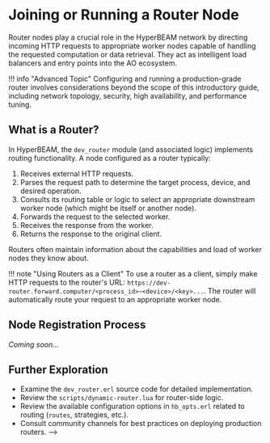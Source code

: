 # Joining or Running a Router Node

Router nodes play a crucial role in the HyperBEAM network by directing incoming HTTP requests to appropriate worker nodes capable of handling the requested computation or data retrieval. They act as intelligent load balancers and entry points into the AO ecosystem.

!!! info "Advanced Topic"
    Configuring and running a production-grade router involves considerations beyond the scope of this introductory guide, including network topology, security, high availability, and performance tuning.

## What is a Router?

In HyperBEAM, the `dev_router` module (and associated logic) implements routing functionality. A node configured as a router typically:

1.  Receives external HTTP requests.
2.  Parses the request path to determine the target process, device, and desired operation.
3.  Consults its routing table or logic to select an appropriate downstream worker node (which might be itself or another node).
4.  Forwards the request to the selected worker.
5.  Receives the response from the worker.
6.  Returns the response to the original client.

Routers often maintain information about the capabilities and load of worker nodes they know about.

!!! note "Using Routers as a Client"
    To use a router as a client, simply make HTTP requests to the router's URL: `https://dev-router.forward.computer/<process_id>~<device>/<key>...`. The router will automatically route your request to an appropriate worker node.

## Node Registration Process
*Coming soon...*
<!-- HyperBEAM nodes can register themselves with router networks to offer computational services. The registration process involves configuring route parameters and submitting signed registration requests to router nodes.

### Registration Configuration

Before registering with a router, your node needs to be configured with the following parameters:

```erlang
% Core registration parameters
{router_node, "https://dev-router.forward.computer"},  % Target router endpoint
{router_prefix, "/my-process-id~"},                 % Route prefix to register
{router_price, 100},                                % Price for computation (units)
{router_template, "/my-process-id~process@1.0/.*"}, % Route template pattern

% Optional parameters
{as, "SIGNING_PROCESS_ID"},                         % Process ID to sign as (optional)
{trusted_nodes, #{                                  % Trusted node identifiers
    "NODE_ID_1" => true,
    "NODE_ID_2" => true
}}
```

### Registration Methods

#### 1. Automatic Registration via AO Message

The primary registration method uses AO messages sent to the router process:

```lua
-- Send registration message to router
ao.send({
    Target = "ROUTER_PROCESS_ID",
    Action = "register",
    Data = json.encode({
        subject = "self",
        action = "register",
        route = {
            prefix = "/my-process-id~",
            template = "/my-process-id~process@1.0/.*",
            price = 100
        }
    })
})
```

#### 2. Direct HTTP Registration

Nodes can also register directly via HTTP POST to the router's schedule endpoint:

```bash
curl -X POST https://dev-router.forward.computer/router~node-process@1.0/schedule \
  -H "Content-Type: application/json" \
  -d '{
    "subject": "self",
    "action": "register",
    "route": {
      "prefix": "/my-process-id~",
      "template": "/my-process-id~process@1.0/.*",
      "price": 100
    }
  }'
```

#### 3. Programmatic Registration

Using the HyperBEAM device system:

```erlang
% Call the router device's register function
hb_ao:call(RouterProcessID, <<"register">>, #{
    <<"router_node">> => <<"https://dev-router.forward.computer">>,
    <<"router_prefix">> => <<"/my-process-id~">>,
    <<"router_template">> => <<"/my-process-id~process@1.0/.*">>,
    <<"router_price">> => 100
}, Opts).
```

### Trust System and Registration Validation

The registration process includes a two-tier validation system:

#### Trusted Node Registration
Nodes that are pre-configured as trusted can register immediately without additional validation:

```erlang
% Configure trusted nodes in router
{trusted_nodes, #{
    "TRUSTED_NODE_ID_1" => true,
    "TRUSTED_NODE_ID_2" => true
}}
```

Trusted nodes bypass the admissibility check and are immediately added to the routing table.

#### Standard Node Registration
Non-trusted nodes go through an admissibility validation process:

1. **Signature Verification**: The router verifies the registration message is properly signed
2. **Admissibility Check**: The router runs custom logic to determine if the node should be accepted
3. **Route Addition**: If approved, the node is added to the dynamic routing table
4. **Recalculation**: The router recalculates optimal routes including the new node

### Dynamic Router Configuration

The dynamic router system (implemented in `scripts/dynamic-router.lua`) handles registrations with the following logic:

```lua
-- Example router state configuration
local router_state = {
    ["trusted"] = "TRUSTED_SIGNER_ID",  -- Optional trusted signer
    ["is-admissible"] = {               -- Admissibility validation process
        path = "is-admissible",
        -- Custom validation logic
    },
    ["routes"] = {},                    -- Dynamic routing table
    ["performance"] = {}                -- Performance metrics
}
```

## Configuring Routing Behavior

Routing logic is primarily configured through node options, often managed via `hb_opts` or environment variables when starting the node. Key aspects include:

*   **Route Definitions:** Defining patterns (templates) and corresponding downstream targets (worker node URLs or internal handlers). Routes are typically ordered by precedence.
*   **Load Balancing Strategy:** How the router chooses among multiple potential workers for a given route (e.g., round-robin, least connections, latency-based).
*   **Worker Discovery/Management:** How the router learns about available worker nodes and their status.

**Example Configuration Snippet (Conceptual - from `hb_opts` or config file):**

```erlang
{
  routes,
  [
    #{ template => "/~meta@1.0/.*", target => self }, % Handle meta locally
    #{ template => "/PROCESS_ID1~process@1.0/.*", target => "http://worker1.example.com" },
    #{ template => "/PROCESS_ID2~process@1.0/.*", target => "http://worker2.example.com" },
    #{ template => "/.*~wasm64@1.0/.*", target => ["http://wasm_worker1", "http://wasm_worker2"], strategy => round_robin }, % Route WASM requests
    #{ template => "/.*", target => "http://default_worker.example.com" } % Default fallback
  ]
},
{ router_load_balancing_strategy, latency_aware }
```

*(Note: The actual configuration format and options should be verified in the `hb_opts.erl` and `dev_router.erl` source code.)*

## Running a Node with Router Registration

To run a HyperBEAM node that automatically registers with a router network:

### 1. Configure Registration Parameters

Create or update your node configuration file:

```erlang
% config/sys.config or similar
[
    {hyperbeam, [
        {router_node, "https://dev-router.forward.computer"},
        {router_prefix, "/my-unique-prefix~"},
        {router_template, "/my-unique-prefix~process@1.0/.*"},
        {router_price, 100},
        % ... other node configuration
    ]}
].
```

### 2. Start the Node

```bash
# Start HyperBEAM with router registration enabled
DEBUG=HB_PRINT rebar3 shell --config config/sys.config

# Or use environment variables
ROUTER_NODE="https://dev-router.forward.computer" \
ROUTER_PREFIX="/my-prefix~" \
ROUTER_TEMPLATE="/my-prefix~process@1.0/.*" \
ROUTER_PRICE=100 \
rebar3 shell
```

### 3. Manual Registration

If not configured for automatic registration, you can manually trigger registration:

```erlang
% In the Erlang shell
hb_ao:call(router_process_id, <<"register">>, #{}, Opts).
```

## Running a Simple Router

While a dedicated router setup is complex, any HyperBEAM node implicitly performs some level of routing, especially if it needs to interact with other nodes (e.g., via the `~relay@1.0` device). The default configuration might route certain requests internally or have basic forwarding capabilities.

To run a node that explicitly acts *more* like a router, you would typically configure it with specific `routes` pointing to other worker nodes, potentially disabling local execution for certain devices it intends to forward.

## Joining an Existing Router Network

To join an existing router network means to register your HyperBEAM node as a compute provider that can handle requests routed by the network. This makes your node part of the distributed computation infrastructure.

### Prerequisites for Joining

Before joining a router network, ensure your node:

1. **Has computational capabilities** you want to offer (specific devices, WASM execution, etc.)
2. **Is properly configured** with unique process IDs and route templates
3. **Has network connectivity** to communicate with router nodes
4. **Meets any trust requirements** of the target router network

### Joining Process

The joining process is essentially the node registration process detailed above:

1. **Configure your node** with appropriate route parameters
2. **Submit a registration request** to the target router
3. **Pass validation checks** (signature verification, admissibility, etc.)
4. **Get added to the routing table** and start receiving routed requests

Once successfully joined, your node will:
- Receive computational requests from the router
- Execute the requested operations
- Return results to clients via the router
- Participate in the distributed AO network

### Example: Joining dev-router.forward.computer

```erlang
% Configure your node to join the public router
{router_node, "https://dev-router.forward.computer"},
{router_prefix, "/my-unique-node-id~"},
{router_template, "/my-unique-node-id~process@1.0/.*"},
{router_price, 50}  % Competitive pricing for services
```



## Monitoring Registration Status

You can monitor your node's registration status through:

### Log Messages
```bash
# Enable debug logging
DEBUG=HB_PRINT rebar3 shell

# Look for registration-related log messages
# [info] Router registration successful
# [debug] Route added to routing table
```

### Router State Queries
```erlang
% Query router for current routing table
hb_ao:call(RouterProcessID, <<"routes">>, #{}, Opts).

% Check if node is registered
hb_ao:call(RouterProcessID, <<"status">>, #{}, Opts).
```

<!-- ## Troubleshooting Registration

Common registration issues and solutions:

### Registration Rejected
- Verify your node's signature is valid
- Check if the router requires trusted node status
- Ensure your route prefix doesn't conflict with existing routes

### Network Connectivity
- Verify the router endpoint is accessible
- Check firewall and network configuration
- Test HTTP connectivity to the router

### Configuration Errors
- Validate all required parameters are set
- Check route template syntax
- Verify price is within acceptable range -->

## Further Exploration

*   Examine the `dev_router.erl` source code for detailed implementation.
*   Review the `scripts/dynamic-router.lua` for router-side logic.
*   Review the available configuration options in `hb_opts.erl` related to routing (`routes`, strategies, etc.).
*   Consult community channels for best practices on deploying production routers. -->
